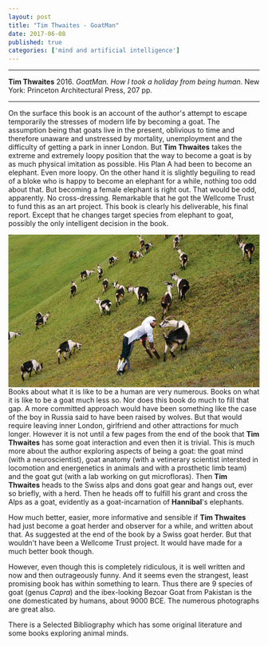 ```yaml
---
layout: post
title: "Tim Thwaites - GoatMan"
date: 2017-06-08
published: true
categories: ['mind and artificial intelligence']
---
```



***
<b>Tim Thwaites</b> 2016. _GoatMan. How I took a holiday from being human_. New York: Princeton Architectural Press, 207 pp.

***


On the surface this book is an account of the author's attempt to escape temporarily the stresses of modern life by becoming a goat.  The assumption being that goats live in the present, oblivious to time and therefore unaware and unstressed by mortality, unemployment and the difficulty of getting a park in inner London.  But **Tim Thwaites** takes the extreme and extremely loopy position that the way to become a goat is by as much physical imitation as possible.  His Plan A had been to become an elephant.  Even more loopy.  On the other hand it is slightly beguiling to read of a bloke who is happy to become an elephant for a while, nothing too odd about that.  But becoming a female elephant is right out.  That would be odd, apparently.  No cross-dressing.  Remarkable that he got the Wellcome Trust to fund this as an art project.  This book is clearly his deliverable, his final report.  Except that he changes target species from elephant to goat, possibly the only intelligent decision in the book.

<img align="right" src="goatman_hires-rgb-50_custom-1b0453ed7ac80449fc671e5fcfa7d59bb3eb96f3-s800-c85.jpg" alt=""> Books about what it is like to be a human are very numerous.  Books on what it is like to be a goat much less so.  Nor does this book do much to fill that gap.  A more committed approach would have been something like the case of the boy in Russia said to have been raised by wolves. But that would require leaving inner London, girlfriend and other attractions for much longer.  However it is not until a few pages from the end of the book that **Tim Thwaites** has some goat interaction and even then it is trivial.  This is much more about the author exploring aspects of being a goat: the goat mind (with a neuroscientist), goat anatomy (with a vetinerary scientist intersted in locomotion and energenetics in animals and with a prosthetic limb team) and the goat gut (with a lab working on gut microfloras).  Then **Tim Thwaites** heads to the Swiss alps and dons goat gear and hangs out, ever so briefly, with a herd.  Then he heads off to fulfill his grant and cross the Alps as a goat, evidently as a goat-incarnation of **Hannibal**'s elephants. 

How much better, easier, more informative and sensible if **Tim Thwaites** had just become a goat herder and observer for a while, and written about that.  As suggested at the end of the book by a Swiss goat herder.  But that wouldn't have been a Wellcome Trust project.  It would have made for a much better book though. 

However, even though this is completely ridiculous, it is well written and now and then outrageously funny.  And it seems even the strangest, least promising book has within something to learn.  Thus  there are 9 species of goat (genus _Capra_) and the ibex-looking Bezoar Goat from Pakistan is the one domesticated by humans, about 9000 BCE.  The numerous photographs are great also.

There is a Selected Bibliography which has some original literature and some books exploring animal minds.


